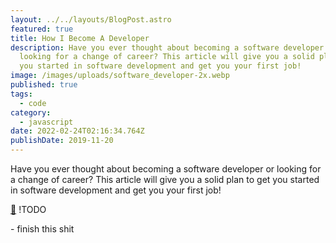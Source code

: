 ```yaml
---
layout: ../../layouts/BlogPost.astro
featured: true
title: How I Become A Developer
description: Have you ever thought about becoming a software developer or
  looking for a change of career? This article will give you a solid plan to get
  you started in software development and get you your first job!
image: /images/uploads/software_developer-2x.webp
published: true
tags:
  - code
category:
  - javascript
date: 2022-02-24T02:16:34.764Z
publishDate: 2019-11-20
---
```


Have you ever thought about becoming a software developer or looking for a change of career? This article will give you a solid plan to get you started in software development and get you your first job!

[📝](https://emojipedia.org/memo/) !TODO

\- finish this shit
